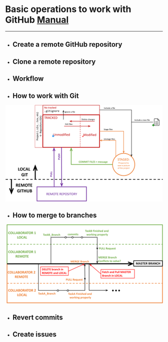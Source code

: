 
# Basic operations to work with GitHub [Manual](https://github.com/jahrWork/Visual-Studio-projects/tree/master/doc)
---

 *  ## Create a remote GitHub repository
 *  ## Clone a remote repository 
 *  ## Workflow
 *  ## How to work with Git
   
![](/figures/GHStates.png)


 
  * ## How to merge to branches
   
 ![](/figures/WorkFlowGit.png)
 
  * ## Revert commits 
  * ## Create issues
 
